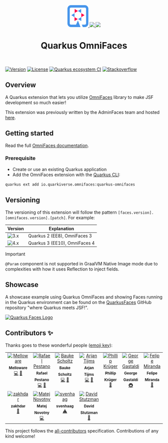 <div align="center">
    <a href="https://omnifaces.org/" alt="OmniFaces">
        <img src="https://github.com/quarkiverse/quarkus-quinoa/blob/main/docs/modules/ROOT/assets/images/quarkus.svg" width="67" height="70" >
        <img src="https://github.com/quarkiverse/quarkus-omnifaces/blob/main/docs/modules/ROOT/assets/images/plus-sign.svg" height="70" >
        <img src="https://github.com/quarkiverse/quarkus-omnifaces/blob/main/docs/modules/ROOT/assets/images/omnifaces.png" height="70" />
    </a>
 
# Quarkus OmniFaces
</div>
<br>


[![Version](https://img.shields.io/maven-central/v/io.quarkiverse.omnifaces/quarkus-omnifaces?logo=apache-maven&style=flat-square)](https://search.maven.org/artifact/io.quarkiverse.omnifaces/quarkus-omnifaces)
[![License](https://img.shields.io/badge/License-Apache%202.0-blue.svg?style=flat-square)](https://opensource.org/licenses/Apache-2.0)
[![Quarkus ecosystem CI](https://github.com/quarkiverse/quarkus-omnifaces/actions/workflows/quarkus-snapshot.yaml/badge.svg)](https://github.com/quarkiverse/quarkus-omnifaces/actions/workflows/quarkus-snapshot.yaml)
[![Stackoverflow](https://img.shields.io/badge/StackOverflow-omnifaces-chocolate.svg)](https://stackoverflow.com/questions/tagged/omnifaces)

## Overview

A Quarkus extension that lets you utilize [OmniFaces](https://omnifaces.org/) library to make JSF development so much easier!

This extension was previously written by the AdminFaces team and hosted [here](https://github.com/adminfaces/quarkus-omnifaces).

## Getting started

Read the full [OmniFaces documentation](https://docs.quarkiverse.io/quarkus-omnifaces/dev/index.html).

### Prerequisite

* Create or use an existing Quarkus application
* Add the OmniFaces extension with the [Quarkus CLI](https://quarkus.io/guides/cli-tooling):
```bash
quarkus ext add io.quarkiverse.omnifaces:quarkus-omnifaces
```

## Versioning

The versioning of this extension will follow the pattern `[faces.version].[omnifaces.version].[patch]`. For example:

| Version | Explanation |
| --- | --- |
| ![3.x](https://img.shields.io/maven-central/v/io.quarkiverse.omnifaces/quarkus-omnifaces?versionPrefix=3.&color=cyan) | Quarkus 2 (EE8), OmniFaces 3 |
| ![4.x](https://img.shields.io/maven-central/v/io.quarkiverse.omnifaces/quarkus-omnifaces?versionPrefix=4.&color=cyan) | Quarkus 3 (EE10), OmniFaces 4 |

> [!IMPORTANT]  
> `@Param` component is not supported in GraalVM Native Image mode due to complexities with how it uses Reflection to inject fields.

## Showcase

A showcase example using Quarkus OmniFaces and showing Faces running in the Quarkus environment can be found on
the [QuarkusFaces](https://github.com/melloware/quarkus-faces) GitHub repository "where Quarkus meets JSF!".

[![Quarkus Faces Logo](https://github.com/melloware/quarkus-faces/blob/main/src/site/QuarkusFaces.svg)](https://github.com/melloware/quarkus-faces)

## Contributors ✨

Thanks goes to these wonderful people ([emoji key](https://allcontributors.org/docs/en/emoji-key)):

<!-- ALL-CONTRIBUTORS-LIST:START - Do not remove or modify this section -->
<!-- prettier-ignore-start -->
<!-- markdownlint-disable -->
<table>
  <tbody>
    <tr>
      <td align="center" valign="top" width="14.28%"><a href="http://melloware.com"><img src="https://avatars.githubusercontent.com/u/4399574?v=4?s=100" width="100px;" alt="Melloware"/><br /><sub><b>Melloware</b></sub></a><br /><a href="https://github.com/quarkiverse/quarkus-omnifaces/commits?author=melloware" title="Code">💻</a> <a href="#maintenance-melloware" title="Maintenance">🚧</a></td>
      <td align="center" valign="top" width="14.28%"><a href="http://rpestano.wordpress.com"><img src="https://avatars.githubusercontent.com/u/1592273?v=4?s=100" width="100px;" alt="Rafael Pestano"/><br /><sub><b>Rafael Pestano</b></sub></a><br /><a href="https://github.com/quarkiverse/quarkus-omnifaces/commits?author=rmpestano" title="Code">💻</a> <a href="#maintenance-rmpestano" title="Maintenance">🚧</a></td>
      <td align="center" valign="top" width="14.28%"><a href="https://balusc.omnifaces.org"><img src="https://avatars.githubusercontent.com/u/173372?v=4?s=100" width="100px;" alt="Bauke Scholtz"/><br /><sub><b>Bauke Scholtz</b></sub></a><br /><a href="https://github.com/quarkiverse/quarkus-omnifaces/commits?author=BalusC" title="Code">💻</a> <a href="#maintenance-BalusC" title="Maintenance">🚧</a></td>
      <td align="center" valign="top" width="14.28%"><a href="http://arjan-tijms.omnifaces.org"><img src="https://avatars.githubusercontent.com/u/3037006?v=4?s=100" width="100px;" alt="Arjan Tijms"/><br /><sub><b>Arjan Tijms</b></sub></a><br /><a href="https://github.com/quarkiverse/quarkus-omnifaces/commits?author=arjantijms" title="Code">💻</a> <a href="#maintenance-arjantijms" title="Maintenance">🚧</a></td>
      <td align="center" valign="top" width="14.28%"><a href="http://www.phillip-kruger.com"><img src="https://avatars.githubusercontent.com/u/6836179?v=4?s=100" width="100px;" alt="Phillip Krüger"/><br /><sub><b>Phillip Krüger</b></sub></a><br /><a href="https://github.com/quarkiverse/quarkus-omnifaces/issues?q=author%3Aphillip-kruger" title="Bug reports">🐛</a></td>
      <td align="center" valign="top" width="14.28%"><a href="http://gastaldi.wordpress.com"><img src="https://avatars.githubusercontent.com/u/54133?v=4?s=100" width="100px;" alt="George Gastaldi"/><br /><sub><b>George Gastaldi</b></sub></a><br /><a href="#infra-gastaldi" title="Infrastructure (Hosting, Build-Tools, etc)">🚇</a></td>
      <td align="center" valign="top" width="14.28%"><a href="https://github.com/felipelx07"><img src="https://avatars.githubusercontent.com/u/5168904?v=4?s=100" width="100px;" alt="Felipe Miranda"/><br /><sub><b>Felipe Miranda</b></sub></a><br /><a href="https://github.com/quarkiverse/quarkus-omnifaces/issues?q=author%3Afelipelx07" title="Bug reports">🐛</a></td>
    </tr>
    <tr>
      <td align="center" valign="top" width="14.28%"><a href="http://www.activi.link"><img src="https://avatars.githubusercontent.com/u/56843747?v=4?s=100" width="100px;" alt="zakhdar"/><br /><sub><b>zakhdar</b></sub></a><br /><a href="https://github.com/quarkiverse/quarkus-omnifaces/issues?q=author%3Azakhdar" title="Bug reports">🐛</a></td>
      <td align="center" valign="top" width="14.28%"><a href="https://github.com/manovotn"><img src="https://avatars.githubusercontent.com/u/4181235?v=4?s=100" width="100px;" alt="Matej Novotny"/><br /><sub><b>Matej Novotny</b></sub></a><br /><a href="https://github.com/quarkiverse/quarkus-omnifaces/commits?author=manovotn" title="Code">💻</a></td>
      <td align="center" valign="top" width="14.28%"><a href="http://www.sven-haag.de"><img src="https://avatars.githubusercontent.com/u/1632624?v=4?s=100" width="100px;" alt="svenhaag"/><br /><sub><b>svenhaag</b></sub></a><br /><a href="https://github.com/quarkiverse/quarkus-omnifaces/commits?author=svenhaag" title="Tests">⚠️</a></td>
      <td align="center" valign="top" width="14.28%"><a href="https://github.com/dstutz"><img src="https://avatars.githubusercontent.com/u/6010885?v=4?s=100" width="100px;" alt="David Stutzman"/><br /><sub><b>David Stutzman</b></sub></a><br /><a href="https://github.com/quarkiverse/quarkus-omnifaces/issues?q=author%3Adstutz" title="Bug reports">🐛</a></td>
    </tr>
  </tbody>
</table>

<!-- markdownlint-restore -->
<!-- prettier-ignore-end -->

<!-- ALL-CONTRIBUTORS-LIST:END -->

This project follows the [all-contributors](https://github.com/all-contributors/all-contributors) specification. Contributions of any kind welcome!
